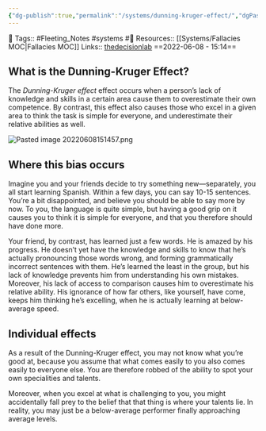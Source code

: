 ```yaml
---
{"dg-publish":true,"permalink":"/systems/dunning-kruger-effect/","dgPassFrontmatter":true,"noteIcon":"3","created":"2023-11-14T21:08:39.473+05:30","updated":"2024-01-04T17:17:13.091+05:30"}
---
```


🧶 Tags:: #Fleeting_Notes #systems  #🌱 
Resources:: [[Systems/Fallacies MOC\|Fallacies MOC]]
Links:: [thedecisionlab](https://thedecisionlab.com/biases/dunning-kruger-effect)
==2022-06-08 - 15:14==
## What is the Dunning-Kruger Effect?
The _Dunning-Kruger effect_ effect occurs when a person’s lack of knowledge and skills in a certain area cause them to overestimate their own competence. By contrast, this effect also causes those who excel in a given area to think the task is simple for everyone, and underestimate their relative abilities as well.

![Pasted image 20220608151457.png](/img/user/Resources/%F0%9F%93%81%20Files/%F0%9F%93%B8Images/Pasted%20image%2020220608151457.png)
## Where this bias occurs
Imagine you and your friends decide to try something new—separately, you all start learning Spanish. Within a few days, you can say 10-15 sentences. You’re a bit disappointed, and believe you should be able to say more by now. To you, the language is quite simple, but having a good grip on it causes you to think it is simple for everyone, and that you therefore should have done more.

Your friend, by contrast, has learned just a few words. He is amazed by his progress. He doesn’t yet have the knowledge and skills to know that he’s actually pronouncing those words wrong, and forming grammatically incorrect sentences with them. He’s learned the least in the group, but his lack of knowledge prevents him from understanding his own mistakes. Moreover, his lack of access to comparison causes him to overestimate his relative ability. His ignorance of how far others, like yourself, have come, keeps him thinking he’s excelling, when he is actually learning at below-average speed.
## Individual effects
As a result of the Dunning-Kruger effect, you may not know what you’re good at, because you assume that what comes easily to you also comes easily to everyone else. You are therefore robbed of the ability to spot your own specialities and talents.

Moreover, when you excel at what is challenging to you, you might accidentally fall prey to the belief that that thing is where your talents lie. In reality, you may just be a below-average performer finally approaching average levels.